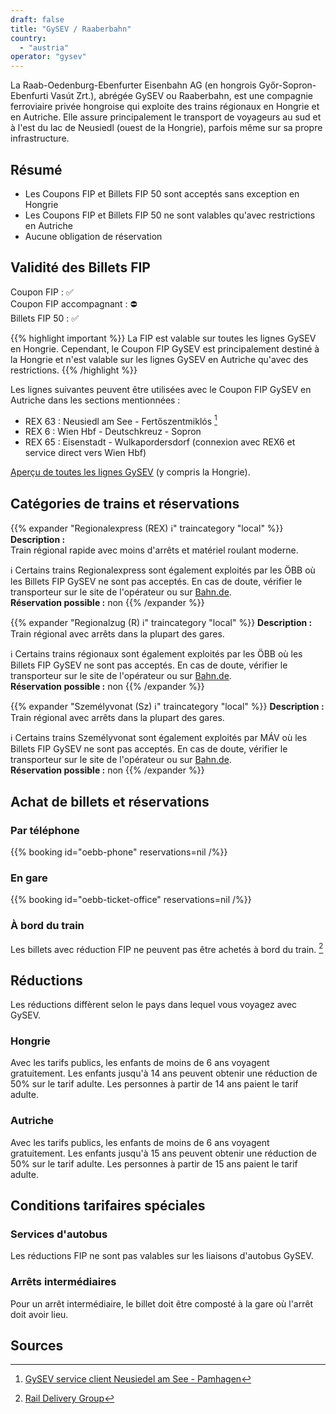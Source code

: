 ```yaml
---
draft: false
title: "GySEV / Raaberbahn"
country:
  - "austria"
operator: "gysev"
---
```


La Raab-Oedenburg-Ebenfurter Eisenbahn AG (en hongrois Győr-Sopron-Ebenfurti Vasút Zrt.), abrégée GySEV ou Raaberbahn, est une compagnie ferroviaire privée hongroise qui exploite des trains régionaux en Hongrie et en Autriche. Elle assure principalement le transport de voyageurs au sud et à l'est du lac de Neusiedl (ouest de la Hongrie), parfois même sur sa propre infrastructure.

## Résumé

- Les Coupons FIP et Billets FIP 50 sont acceptés sans exception en Hongrie
- Les Coupons FIP et Billets FIP 50 ne sont valables qu'avec restrictions en Autriche
- Aucune obligation de réservation

## Validité des Billets FIP

Coupon FIP : ✅ \
Coupon FIP accompagnant : ⛔ \
Billets FIP 50 : ✅

{{% highlight important %}}
La FIP est valable sur toutes les lignes GySEV en Hongrie. Cependant, le Coupon FIP GySEV est principalement destiné à la Hongrie et n'est valable sur les lignes GySEV en Autriche qu'avec des restrictions.
{{% /highlight %}}

Les lignes suivantes peuvent être utilisées avec le Coupon FIP GySEV en Autriche dans les sections mentionnées :

- REX 63 : Neusiedl am See - Fertőszentmiklós [^2]
- REX 6 : Wien Hbf - Deutschkreuz - Sopron
- REX 65 : Eisenstadt - Wulkapordersdorf (connexion avec REX6 et service direct vers Wien Hbf)

[Aperçu de toutes les lignes GySEV](https://www2.GySEV.hu/de/vasutvonalak) (y compris la Hongrie).

## Catégories de trains et réservations

{{% expander "Regionalexpress (REX) ℹ️" traincategory "local" %}}
**Description :** \
Train régional rapide avec moins d'arrêts et matériel roulant moderne.

ℹ️ Certains trains Regionalexpress sont également exploités par les ÖBB où les Billets FIP GySEV ne sont pas acceptés. En cas de doute, vérifier le transporteur sur le site de l'opérateur ou sur [Bahn.de](https://int.bahn.de/fr/). \
**Réservation possible :** non
{{% /expander %}}

{{% expander "Regionalzug (R) ℹ️" traincategory "local" %}}
**Description :** \
Train régional avec arrêts dans la plupart des gares.

ℹ️ Certains trains régionaux sont également exploités par les ÖBB où les Billets FIP GySEV ne sont pas acceptés. En cas de doute, vérifier le transporteur sur le site de l'opérateur ou sur [Bahn.de](https://int.bahn.de/fr/). \
**Réservation possible :** non
{{% /expander %}}

{{% expander "Személyvonat (Sz) ℹ️" traincategory "local" %}}
**Description :** \
Train régional avec arrêts dans la plupart des gares.

ℹ️ Certains trains Személyvonat sont également exploités par MÁV où les Billets FIP GySEV ne sont pas acceptés. En cas de doute, vérifier le transporteur sur le site de l'opérateur ou sur [Bahn.de](https://int.bahn.de/fr/). \
**Réservation possible :** non
{{% /expander %}}

## Achat de billets et réservations

### Par téléphone

{{% booking id="oebb-phone" reservations=nil /%}}

### En gare

{{% booking id="oebb-ticket-office" reservations=nil /%}}

### À bord du train

Les billets avec réduction FIP ne peuvent pas être achetés à bord du train. [^1]

## Réductions

Les réductions diffèrent selon le pays dans lequel vous voyagez avec GySEV.

### Hongrie

Avec les tarifs publics, les enfants de moins de 6 ans voyagent gratuitement. Les enfants jusqu'à 14 ans peuvent obtenir une réduction de 50% sur le tarif adulte. Les personnes à partir de 14 ans paient le tarif adulte.

### Autriche

Avec les tarifs publics, les enfants de moins de 6 ans voyagent gratuitement. Les enfants jusqu'à 15 ans peuvent obtenir une réduction de 50% sur le tarif adulte. Les personnes à partir de 15 ans paient le tarif adulte.

## Conditions tarifaires spéciales

### Services d'autobus

Les réductions FIP ne sont pas valables sur les liaisons d'autobus GySEV.

### Arrêts intermédiaires

Pour un arrêt intermédiaire, le billet doit être composté à la gare où l'arrêt doit avoir lieu.

## Sources

[^1]: [Rail Delivery Group](https://www.raildeliverygroup.com/rst/europe-and-fip.html#Tips)

[^2]: [GySEV service client Neusiedel am See - Pamhagen](https://github.com/fipguide/fipguide.github.io/issues/278)
